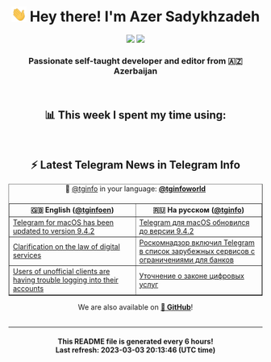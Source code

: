 <div align="center">
	<div>
		<h1>
      <img src="./assets/hi.gif" width="30px"> Hey there! I'm Azer Sadykhzadeh
    </h1>
    <img height="18" src="https://komarev.com/ghpvc/?username=sadykhzadeh&label=Views&color=2081c1&style=flat-square" />
		<a href="https://wakatime.com/@Azer"> <img height="18" src="https://wakatime.com/badge/user/f80ae27a-c328-426f-a381-bc84136e2dd6.svg" /> </a>
    <h3>
      Passionate self-taught developer and editor from 🇦🇿 Azerbaijan
    </h3>
  </div>
  <br>

<h2>📊 This week I spent my time using:</h2>

<!--START_SECTION:waka-->
<!--END_SECTION:waka-->

<br>

<h2>⚡️ Latest Telegram News in Telegram Info</h2>
  <table border>
		<tr>
			<th width="50%">🇬🇧 English (<a href="https://t.me/tginfoen">@tginfoen</a>)</th>
			<th>🇷🇺 На русском (<a href="https://t.me/tginfo">@tginfo</a>)</th>
		</tr>
		<caption>🚩 <a href="https://t.me/tginfo">@tginfo</a> in your language: <a href="https://t.me/tginfoworld"><b>@tginfoworld</b></a><caption/>
  <tr><td><a href="https://t.me/tginfoen/1619">Telegram for macOS has been updated to version 9.4.2</a></td>
    <td><a href="https://t.me/tginfo/3609">Telegram для macOS обновился до версии 9.4.2</a></td></tr><tr><td><a href="https://t.me/tginfoen/1618">Clarification on the law of digital services</a></td>
    <td><a href="https://t.me/tginfo/3608">Роскомнадзор включил Telegram в список зарубежных сервисов с ограничениями для банков</a></td></tr><tr><td><a href="https://t.me/tginfoen/1617">Users of unofficial clients are having trouble logging into their accounts</a></td>
    <td><a href="https://t.me/tginfo/3607">Уточнение о законе цифровых услуг</a></td></tr>
</table>
We are also available on <a href="https://github.com/tginfo"><b>🐙 GitHub</b></a>!
</div>

<br>
<hr>
<h4 align="center">This README file is generated <b>every 6 hours</b>!</br>Last refresh: <b>2023-03-03 20:13:46 (UTC time)</b></h4>
